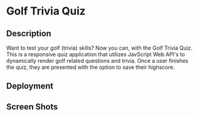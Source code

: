 # Golf Trivia Quiz


## Description
Want to test your golf (trivia) skills? Now you can, with the Golf Trivia Quiz.
This is a responsive quiz application that utilizes JavScript Web API's to dynamically render golf related questions and trivia. Once a user finishes the quiz, they are presented with the option to save their highscore.

## Deployment

## Screen Shots
